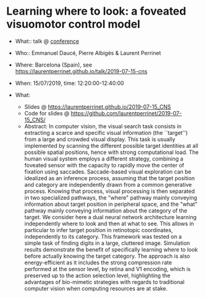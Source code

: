 # Learning where to look: a foveated visuomotor control model

* What:: talk @ [conference](conference_url)
* Who:: Emmanuel Daucé, Pierre Albigès & Laurent Perrinet
* Where: Barcelona (Spain), see https://laurentperrinet.github.io/talk/2019-07-15-cns
* When: 15/07/2019, time: 12:20:00-12:40:00

* What:
  * Slides @ https://laurentperrinet.github.io/2019-07-15_CNS
  * Code for slides @ https://github.com/laurentperrinet/2019-07-15_CNS/
  * Abstract: In computer vision, the visual search task consists in extracting a scarce and specific visual information (the ``target'') from a large and crowded visual display. This task is usually implemented by scanning the different possible target identities at all possible spatial positions, hence with strong computational load. The human visual system employs a different strategy, combining a foveated sensor with the capacity to rapidly move the center of fixation using saccades. Saccade-based visual exploration can be idealized as an inference process, assuming that the target position and category are independently drawn from a common generative process. Knowing that process, visual processing is then separated in two specialized pathways, the "where" pathway mainly conveying information about target position in peripheral space, and the "what" pathway mainly conveying information about the category of the target. We consider here a dual neural network architecture learning independently where to look and then at what to see. This allows in particular to infer target position in retinotopic coordinates, independently to its category. This framework was tested on a simple task of finding digits in a large, cluttered image. Simulation results demonstrate the benefit of specifically learning where to look before actually knowing the target category. The approach is also energy-efficient as it includes the strong compression rate performed at the sensor level, by retina and V1 encoding, which is preserved up to the action selection level, highlighting the advantages of bio-mimetic strategies with regards to traditional computer vision when computing resources are at stake.

